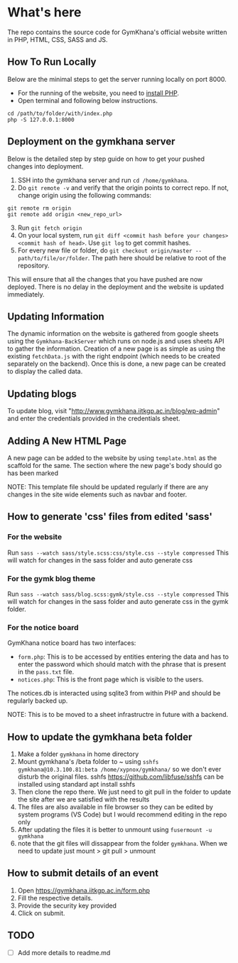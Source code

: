 # What's here

The repo contains the source code for GymKhana's official website written in PHP, HTML, CSS, SASS and JS.

## How To Run Locally

Below are the minimal steps to get the server running locally on port 8000.

- For the running of the website, you need to [install PHP](https://www.php.net/manual/en/install.php).
- Open terminal and following below instructions.

```shell
cd /path/to/folder/with/index.php
php -S 127.0.0.1:8000
```

## Deployment on the gymkhana server

Below is the detailed step by step guide on how to get your pushed changes into deployment.

1. SSH into the gymkhana server and run `cd /home/gymkhana`.
2. Do `git remote -v` and verify that the origin points to correct repo. If not, change origin using the following commands:

```shell
git remote rm origin
git remote add origin <new_repo_url>
```

3. Run `git fetch origin`
4. On your local system, run `git diff <commit hash before your changes> <commit hash of head>`. Use `git log` to get commit hashes.
5. For every new file or folder, do `git checkout origin/master -- path/to/file/or/folder`. The path here should be relative to root of the repository.

This will ensure that all the changes that you have pushed are now deployed. There is no delay in the deployment and the website is updated immediately.

## Updating Information

The dynamic information on the website is gathered from google sheets using the `Gymkhana-BackServer` which runs on node.js and uses sheets API to gather the information. Creation of a new page is as simple as using the existing `fetchData.js` with the right endpoint (which needs to be created separately on the backend). Once this is done, a new page can be created to display the called data. 

## Updating blogs

To update blog, visit "http://www.gymkhana.iitkgp.ac.in/blog/wp-admin" and enter the credentials provided in the credentials sheet.

## Adding A New HTML Page

A new page can be added to the website by using `template.html` as the scaffold for the same. The section where the new page's body should go has been marked

NOTE: This template file should be updated regularly if there are any changes in the site wide elements such as navbar and footer.


## How to generate 'css' files from edited 'sass'

### For the website

Run `sass --watch sass/style.scss:css/style.css --style compressed`
This will watch for changes in the sass folder and auto generate css

### For the gymk blog theme

Run `sass --watch sass/blog.scss:gymk/style.css --style compressed`
This will watch for changes in the sass folder and auto generate css in the gymk folder.

### For the notice board

GymKhana notice board has two interfaces:

- `form.php`: This is to be accessed by entities entering the data and has to enter the password which should match with the phrase that is present in the `pass.txt` file.
- `notices.php`: This is the front page which is visible to the users.

The notices.db is interacted using sqlite3 from within PHP and should be regularly backed up.

NOTE: This is to be moved to a sheet infrastructre in future with a backend.

## How to update the gymkhana beta folder

1. Make a folder `gymkhana` in home directory
2. Mount gymkhana's /beta folder to ~ using `sshfs gymkhana@10.3.100.81:beta /home/xypnox/gymkhana/` so we don't ever disturb the original files.
sshfs https://github.com/libfuse/sshfs can be installed using standard apt install sshfs
3. Then clone the repo there. We just need to git pull in the folder to update the site after we are satisfied with the results
4. The files are also available in file browser so they can be edited by system programs (VS Code) but I would recommend editing in the repo only
5. After updating the files it is better to unmount using `fusermount -u gymkhana`
6. note that the git files will dissappear from the folder `gymkhana`. When we need to update just mount > git pull > unmount

## How to submit details of an event
1. Open https://gymkhana.iitkgp.ac.in/form.php
2. Fill the respective details.
3. Provide the security key provided
4. Click on submit.

## TODO

- [ ] Add more details to readme.md
